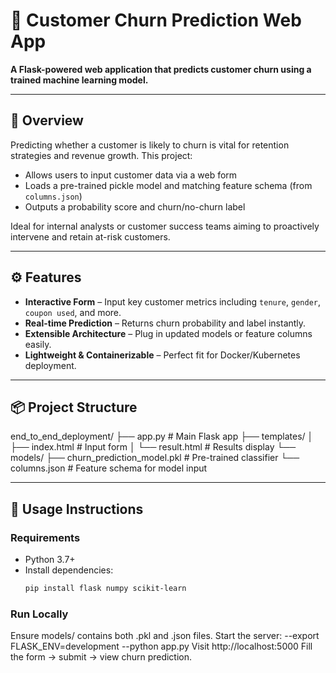 # 🚀 Customer Churn Prediction Web App

**A Flask-powered web application that predicts customer churn using a trained machine learning model.**

---

## 🧠 Overview

Predicting whether a customer is likely to churn is vital for retention strategies and revenue growth. This project:

- Allows users to input customer data via a web form  
- Loads a pre-trained pickle model and matching feature schema (from `columns.json`)  
- Outputs a probability score and churn/no-churn label  

Ideal for internal analysts or customer success teams aiming to proactively intervene and retain at-risk customers.

---

## ⚙️ Features

- **Interactive Form** – Input key customer metrics including `tenure`, `gender`, `coupon used`, and more.  
- **Real-time Prediction** – Returns churn probability and label instantly.  
- **Extensible Architecture** – Plug in updated models or feature columns easily.  
- **Lightweight & Containerizable** – Perfect fit for Docker/Kubernetes deployment.

---

## 📦 Project Structure

end_to_end_deployment/
├── app.py # Main Flask app
├── templates/
│ ├── index.html # Input form
│ └── result.html # Results display
└── models/
├── churn_prediction_model.pkl # Pre-trained classifier
└── columns.json # Feature schema for model input


---

## 📝 Usage Instructions

### Requirements

- Python 3.7+  
- Install dependencies:
  ```bash
  pip install flask numpy scikit-learn

### Run Locally
Ensure models/ contains both .pkl and .json files.
Start the server:
--export FLASK_ENV=development
--python app.py
Visit http://localhost:5000
Fill the form -> submit -> view churn prediction.
